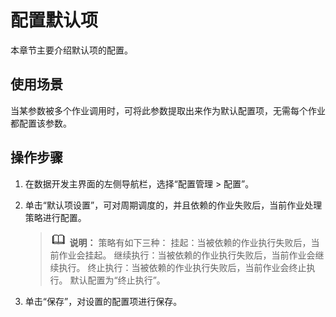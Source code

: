 # 配置默认项<a name="dgc_01_04501"></a>

本章节主要介绍默认项的配置。

## 使用场景<a name="section1029718195210"></a>

当某参数被多个作业调用时，可将此参数提取出来作为默认配置项，无需每个作业都配置该参数。

## 操作步骤<a name="section758614222215"></a>

1.  在数据开发主界面的左侧导航栏，选择“配置管理 \> 配置”。
2.  单击“默认项设置”，可对周期调度的，并且依赖的作业失败后，当前作业处理策略进行配置。

    >![](public_sys-resources/icon-note.gif) **说明：** 
    >策略有如下三种：
    >挂起：当被依赖的作业执行失败后，当前作业会挂起。
    >继续执行：当被依赖的作业执行失败后，当前作业会继续执行。
    >终止执行：当被依赖的作业执行失败后，当前作业会终止执行。
    >默认配置为“终止执行”。

3.  单击“保存”，对设置的配置项进行保存。

